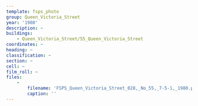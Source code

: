 ```yaml
---
template: fsps_photo
group: Queen_Victoria_Street
year: '1980'
description: ~
buildings:
    - Queen_Victoria_Street/55_Queen_Victoria_Street
coordinates: ~
heading: ~
classification: ~
section: ~
cell: ~
film_roll: ~
files:
    -
        filename: 'FSPS_Queen_Victoria_Street_028,_No_55,_7-5-1,_1980.png'
        caption: ''
---
```


